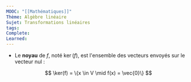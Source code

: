 ```yaml
---
MOOC: "[[Mathématiques]]"
Thème: Algèbre linéaire
Sujet: Transformations linéaires
tags: 
Complete: 
Learned:
---
```

- Le **noyau** de $f$, noté $\ker(f)$, est l'ensemble des vecteurs envoyés sur le vecteur nul :

$$
\ker(f) = \{x \in V \mid f(x) = \vec{0}\}
$$